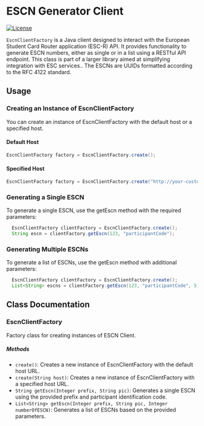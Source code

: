 # ESCN Generator Client

[![License](https://img.shields.io/badge/License-Apache_2.0-blue.svg)](https://opensource.org/licenses/Apache-2.0)

`EscnClientFactory` is a Java client designed to interact with the European Student Card Router application (ESC-R) API.
It provides functionality to generate ESCN numbers, either as single or in a list using a RESTful API endpoint. This class is part of a larger library aimed at simplifying integration with ESC services.. The ESCNs are UUIDs formatted according to the RFC 4122 standard. 

## Usage
### Creating an Instance of EscnClientFactory
You can create an instance of EscnClientFactory with the default host or a specified host.

#### Default Host
```java
EscnClientFactory factory = EscnClientFactory.create();
```
#### Specified Host
```java
EscnClientFactory factory = EscnClientFactory.create("http://your-custom-host.com");
```
### Generating a Single ESCN
To generate a single ESCN, use the getEscn method with the required parameters:

```java
  EscnClientFactory clientFactory = EscnClientFactory.create();
  String escn = clientFactory.getEscn(123, "participantCode");
```

### Generating Multiple ESCNs
To generate a list of ESCNs, use the getEscn method with additional parameters:

```java
  EscnClientFactory clientFactory = EscnClientFactory.create();
  List<String> escns = clientFactory.getEscn(123, "participantCode", 5);
```

## Class Documentation
### EscnClientFactory
Factory class for creating instances of ESCN Client.

##### Methods
* `create()`: Creates a new instance of EscnClientFactory with the default host URL.
* `create(String host)`: Creates a new instance of EscnClientFactory with a specified host URL.
* `String getEscn(Integer prefix, String pic)`: Generates a single ESCN using the provided prefix and participant identification code.
* `List<String> getEscn(Integer prefix, String pic, Integer numberOfESCN)`: Generates a list of ESCNs based on the provided parameters.
